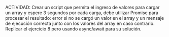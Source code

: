 ACTIVIDAD:
Crear un script que permita el ingreso de valores para cargar un array y espere 3 segundos por cada carga, debe utilizar Promise para procesar el resultado: error si no se cargó un valor en el array y un mensaje de ejecución correcta junto con los valores del array en caso contrario.
Replicar el ejercicio 8 pero usando async/await para su solución.